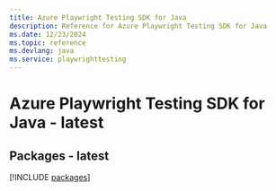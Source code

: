 ```yaml
---
title: Azure Playwright Testing SDK for Java
description: Reference for Azure Playwright Testing SDK for Java
ms.date: 12/23/2024
ms.topic: reference
ms.devlang: java
ms.service: playwrighttesting
---
```

# Azure Playwright Testing SDK for Java - latest
## Packages - latest
[!INCLUDE [packages](playwright-testing-index.md)]